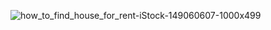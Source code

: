 

![how_to_find_house_for_rent-iStock-149060607-1000x499](https://github.com/ranjeetha-virdi/house_rent_predictor/assets/81987445/40002cfc-7ad8-4b71-8c22-72e253087052)
